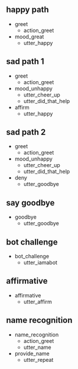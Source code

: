 ## happy path
* greet
  - action_greet
* mood_great
  - utter_happy

## sad path 1
* greet
  - action_greet
* mood_unhappy
  - utter_cheer_up
  - utter_did_that_help
* affirm
  - utter_happy

## sad path 2
* greet
  - action_greet
* mood_unhappy
  - utter_cheer_up
  - utter_did_that_help
* deny
  - utter_goodbye

## say goodbye
* goodbye
  - utter_goodbye

## bot challenge
* bot_challenge
  - utter_iamabot

## affirmative
* affirmative
  - utter_affirm

## name recognition
* name_recognition
  - action_greet
  - utter_name
* provide_name
  - utter_repeat

